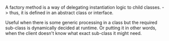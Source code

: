 A factory method is a way of delegating instantiation logic to child classes.
-> thus, it is defined in an abstract class or interface.

Useful when there is some generic processing in a class but the required sub-class is dynamically decided at runtime. Or putting it in other words, when the client doesn't know what exact sub-class it might need.
